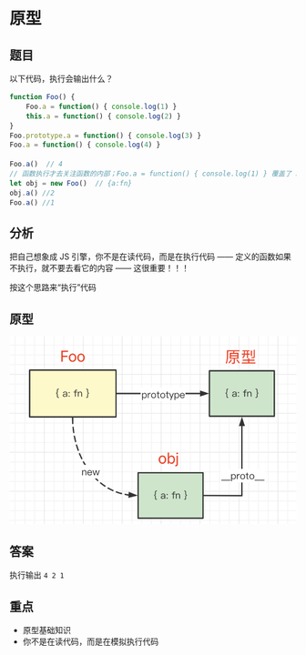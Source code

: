 # 原型

## 题目

以下代码，执行会输出什么？

```js
function Foo() {
    Foo.a = function() { console.log(1) }
    this.a = function() { console.log(2) }
}
Foo.prototype.a = function() { console.log(3) }
Foo.a = function() { console.log(4) }

Foo.a()  // 4
// 函数执行才去关注函数的内部；Foo.a = function() { console.log(1) } 覆盖了 Foo.a = function() { console.log(4) }
let obj = new Foo()  // {a:fn}
obj.a() //2
Foo.a() //1
```

## 分析

把自己想象成 JS 引擎，你不是在读代码，而是在执行代码 —— 定义的函数如果不执行，就不要去看它的内容 —— 这很重要！！！

按这个思路来“执行”代码

## 原型

![](./img/Foo原型.png)

## 答案

执行输出 `4 2 1`

## 重点

- 原型基础知识
- 你不是在读代码，而是在模拟执行代码
